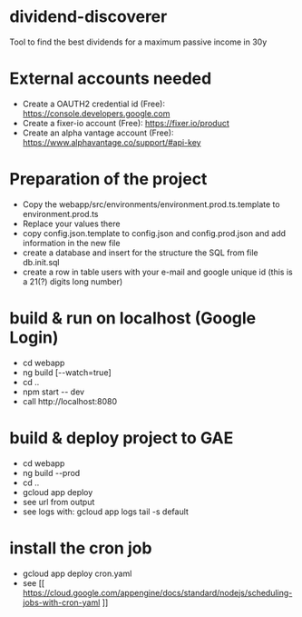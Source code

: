 # dividend-discoverer
Tool to find the best dividends for a maximum passive income in 30y

# External accounts needed
- Create a OAUTH2 credential id (Free): https://console.developers.google.com
- Create a fixer-io account (Free): https://fixer.io/product
- Create an alpha vantage account (Free): https://www.alphavantage.co/support/#api-key

# Preparation of the project
- Copy the webapp/src/environments/environment.prod.ts.template to environment.prod.ts
- Replace your values there
- copy config.json.template to config.json and config.prod.json and add information in the new file
- create a database and insert for the structure the SQL from file db.init.sql
- create a row in table users with your e-mail and google unique id (this is a 21(?) digits long number)

# build & run on localhost (Google Login)
- cd webapp
- ng build [--watch=true]
- cd ..
- npm start -- dev
- call http://localhost:8080

# build & deploy project to GAE
- cd webapp
- ng build --prod
- cd ..
- gcloud app deploy
- see url from output
- see logs with: gcloud app logs tail -s default

# install the cron job
- gcloud app deploy cron.yaml
- see [[ https://cloud.google.com/appengine/docs/standard/nodejs/scheduling-jobs-with-cron-yaml ]]